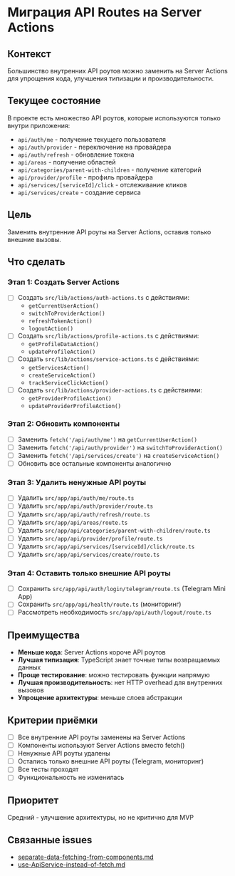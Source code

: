 # Миграция API Routes на Server Actions

## Контекст
Большинство внутренних API роутов можно заменить на Server Actions для упрощения кода, улучшения типизации и производительности.

## Текущее состояние
В проекте есть множество API роутов, которые используются только внутри приложения:
- `api/auth/me` - получение текущего пользователя
- `api/auth/provider` - переключение на провайдера
- `api/auth/refresh` - обновление токена
- `api/areas` - получение областей
- `api/categories/parent-with-children` - получение категорий
- `api/provider/profile` - профиль провайдера
- `api/services/[serviceId]/click` - отслеживание кликов
- `api/services/create` - создание сервиса

## Цель
Заменить внутренние API роуты на Server Actions, оставив только внешние вызовы.

## Что сделать

### Этап 1: Создать Server Actions
- [ ] Создать `src/lib/actions/auth-actions.ts` с действиями:
  - `getCurrentUserAction()`
  - `switchToProviderAction()`
  - `refreshTokenAction()`
  - `logoutAction()`
- [ ] Создать `src/lib/actions/profile-actions.ts` с действиями:
  - `getProfileDataAction()`
  - `updateProfileAction()`
- [ ] Создать `src/lib/actions/service-actions.ts` с действиями:
  - `getServicesAction()`
  - `createServiceAction()`
  - `trackServiceClickAction()`
- [ ] Создать `src/lib/actions/provider-actions.ts` с действиями:
  - `getProviderProfileAction()`
  - `updateProviderProfileAction()`

### Этап 2: Обновить компоненты
- [ ] Заменить `fetch('/api/auth/me')` на `getCurrentUserAction()`
- [ ] Заменить `fetch('/api/auth/provider')` на `switchToProviderAction()`
- [ ] Заменить `fetch('/api/services/create')` на `createServiceAction()`
- [ ] Обновить все остальные компоненты аналогично

### Этап 3: Удалить ненужные API роуты
- [ ] Удалить `src/app/api/auth/me/route.ts`
- [ ] Удалить `src/app/api/auth/provider/route.ts`
- [ ] Удалить `src/app/api/auth/refresh/route.ts`
- [ ] Удалить `src/app/api/areas/route.ts`
- [ ] Удалить `src/app/api/categories/parent-with-children/route.ts`
- [ ] Удалить `src/app/api/provider/profile/route.ts`
- [ ] Удалить `src/app/api/services/[serviceId]/click/route.ts`
- [ ] Удалить `src/app/api/services/create/route.ts`

### Этап 4: Оставить только внешние API роуты
- [ ] Сохранить `src/app/api/auth/login/telegram/route.ts` (Telegram Mini App)
- [ ] Сохранить `src/app/api/health/route.ts` (мониторинг)
- [ ] Рассмотреть необходимость `src/app/api/auth/logout/route.ts`

## Преимущества
- **Меньше кода**: Server Actions короче API роутов
- **Лучшая типизация**: TypeScript знает точные типы возвращаемых данных
- **Проще тестирование**: можно тестировать функции напрямую
- **Лучшая производительность**: нет HTTP overhead для внутренних вызовов
- **Упрощение архитектуры**: меньше слоев абстракции

## Критерии приёмки
- [ ] Все внутренние API роуты заменены на Server Actions
- [ ] Компоненты используют Server Actions вместо fetch()
- [ ] Ненужные API роуты удалены
- [ ] Остались только внешние API роуты (Telegram, мониторинг)
- [ ] Все тесты проходят
- [ ] Функциональность не изменилась

## Приоритет
Средний - улучшение архитектуры, но не критично для MVP

## Связанные issues
- [separate-data-fetching-from-components.md](./separate-data-fetching-from-components.md)
- [use-ApiService-instead-of-fetch.md](./use-ApiService-instead-of-fetch.md)

